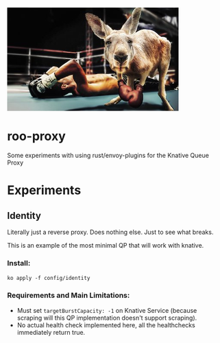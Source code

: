 ![roo-proxy](docs/roo.jpg)

# roo-proxy

Some experiments with using rust/envoy-plugins for the Knative Queue Proxy

# Experiments

## Identity

Literally just a reverse proxy. Does nothing else. Just to see what breaks.

This is an example of the most minimal QP that will work with knative.

### Install:

```shell
ko apply -f config/identity
```

### Requirements and Main Limitations:

 - Must set `targetBurstCapacity: -1` on Knative Service (because scraping will this QP implementation doesn't support scraping).
 - No actual health check implemented here, all the healthchecks immediately return true.


